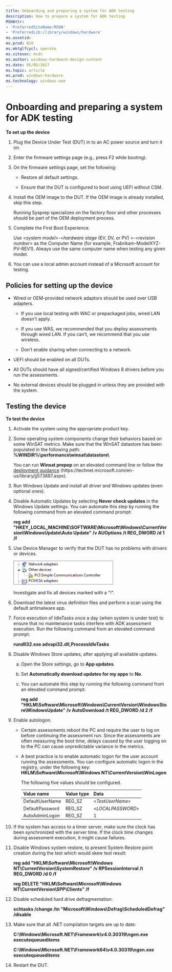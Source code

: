 ```yaml
---
title: Onboarding and preparing a system for ADK testing
description: How to prepare a system for ADK testing
MSHAttr:
- 'PreferredSiteName:MSDN'
- 'PreferredLib:/library/windows/hardware'
ms.assetid: 
ms.prod: W10
ms.mktglfcycl: operate
ms.sitesec: msdn
ms.author: windows-hardware-design-content
ms.date: 05/05/2017
ms.topic: article
ms.prod: windows-hardware
ms.technology: windows-oem
---
```


# Onboarding and preparing a system for ADK testing

**To set up the device**

1.	Plug the Device Under Test (DUT) in to an AC power source and turn it on.

2.	Enter the firmware settings page (e.g., press F2 while booting).

3.	On the firmware settings page, set the following:

	-   Restore all default settings.

	-   Ensure that the DUT is configured to boot using UEFI without CSM.

4.	Install the OEM image to the DUT. If the OEM image is already
    installed, skip this step.

	Running Sysprep specializes on the factory floor and other processes
	should be part of the OEM deployment process.

5.	Complete the First Boot Experience.

	Use &lt;*system model*&gt;-&lt;*hardware stage* (EV, DV, or PV)
	&gt;-&lt;*revision number*&gt; as the Computer Name (for example,
	Frabrikam-ModelXYZ-PV-REV1). Always use the same computer name when
	testing any given model.

6.	You can use a local admin account instead of a Microsoft account for testing.

## Policies for setting up the device

-   Wired or OEM-provided network adaptors should be used over
    USB adapters.

	-   If you use local testing with WAC or prepackaged jobs, wired LAN
		doesn't apply.

	-   If you use WAS, we recommended that you deploy assessments through
		wired LAN. If you can’t, we recommend that you use wireless.

	-   Don’t enable sharing when connecting to a network.

-   UEFI should be enabled on all DUTs.

-   All DUTs should have all signed/certified Windows 8 drivers before
    you run the assessments.

-   No external devices should be plugged in unless they are provided
    with the system.

	
## Testing the device

**To test the device**

<ol>
<li>
<p>Activate the system using the appropriate product key.</p>
</li>
<li>
<p>Some operating system components change their behaviors based on some WinSAT metrics. Make sure that the WinSAT datastore has been populated in the following path: <strong>%WINDIR%\performance\winsat\datastore\</strong></p>
<p>You can run <strong>Winsat prepop</strong> on an elevated command line or follow the <a href="http://technet.microsoft.com/en-us/library/jj573887.aspx">deployment guidance</a> (https://technet.microsoft.com/en-us/library/jj573887.aspx).</p>
</li>
<li>
<p>Run Windows Update and install all driver and Windows updates (even optional ones).</p>
</li>
<li>
<p>Disable Automatic Updates by selecting <strong>Never check updates</strong> in the Windows Update settings. You can automate this step by running the following command from an elevated command prompt:</p>
<p><strong>reg <strong>add</strong> &quot;HKEY_LOCAL_MACHINE\SOFTWARE\Microsoft\Windows\CurrentVersion\WindowsUpdate\Auto Update&quot; /v AUOptions /t REG_DWORD /d 1 /f</strong></p>
</li>
<li>
<p>Use Device Manager to verify that the DUT has no problems with drivers or devices.</p>
<img src="images/weg-device-manager-dysfunctional-device.png" width="311" height="74" alt="A dysfunctional device is identified in Device Manager."/>
<p>Investigate and fix all devices marked with a &quot;!&quot;.</p>
</li>
<li>
<p>Download the latest virus definition files and perform a scan using the default antimalware app.</p>
</li>
<li>
<p>Force execution of IdleTasks once a day (when system is under test) to ensure that no maintenance tasks interfere with ADK assessment execution. Run the following command from an elevated command prompt:</p>
<p><strong>rundll32.exe advapi32.dll,ProcessIdleTasks</strong></p>
</li>
<li>
<p>Disable Windows Store updates, after applying all available updates.</p>
<ol type="a">
<li><p>Open the Store settings, go to <strong>App updates</strong>.</p></li>
<li><p>Set <strong>Automatically download updates for my apps</strong> to <strong>No</strong>.</p></li>
<li><p>You can automate this step by running the following command from an elevated command prompt:</p>
<p><strong>reg add &quot;HKLM\Software\Microsoft\Windows\CurrentVersion\WindowsStore\WindowsUpdate&quot; /v AutoDownload /t REG_DWORD /d 2 /f</strong></p>
</li>
</ol>
</li>
<li>
<p>Enable autologon.</p>
<ul>
<li>
<p>Certain assessments reboot the PC and require the user to log on before continuing the assessment run. Since the assessments are often measuring the boot time, delays caused by the user logging on to the PC can cause unpredictable variance in the metrics.</p>
</li>
<li>
<p>A best practice is to enable automatic logon for the user account running the assessments. You can configure automatic logon in the registry, under the following key: <strong>HKLM\Software\Microsoft\Windows NT\CurrentVersion\WinLogon</strong></p>
<p>The following five values should be configured.</p>
<table>
<thead>
<tr class="header">
<th>Value name</th>
<th>Value type</th>
<th>Data</th>
</tr>
</thead>
<tbody>
<tr class="odd">
<td>DefaultUserName</td>
<td>REG_SZ</td>
<td>&lt;<em>TestUserName</em>&gt;</td>
</tr>
<tr class="even">
<td>DefaultPassword</td>
<td>REG_SZ</td>
<td>&lt;<em>LOCALPASSWORD</em>&gt;</td>
</tr>
<tr class="odd">
<td>AutoAdminLogon</td>
<td>REG_SZ</td>
<td>1</td>
</tr>
</tbody>
</table>
</li>
</ul>
</li>
<li>
<p>If the system has access to a timer server, make sure the clock has been synchronized with the server time. If the clock time changes during assessment execution, it might cause failures.</p>
</li>
<li>
<p>Disable Windows system restore, to present System Restore point creation during the test which would skew test result:</p>
<p><strong>reg add &quot;HKLM\Software\Microsoft\Windows NT\CurrentVersion\SystemRestore&quot; /v RPSessionInterval /t REG_DWORD /d 0 /f</strong></p>
<p><strong>reg DELETE &quot;HKLM\Software\Microsoft\Windows NT\CurrentVersion\SPP\Clients&quot; /f</strong></p>
</li>
<li>
<p>Disable scheduled hard drive defragmentation:</p>
<p><strong>schtasks /change /tn &quot;Microsoft\Windows\Defrag\ScheduledDefrag&quot; /disable</strong></p>
</li>
<li>
<p>Make sure that all .NET compilation targets are up to date:</p>
<p><strong>C:\Windows\Microsoft.NET\Framework\v4.0.30319\ngen.exe executequeueditems</strong></p>
<p><strong>C:\Windows\Microsoft.NET\Framework64\v4.0.30319\ngen.exe executequeueditems</strong></p>
</li>
<li>
<p>Restart the DUT.</p>
</li>
</ol>


